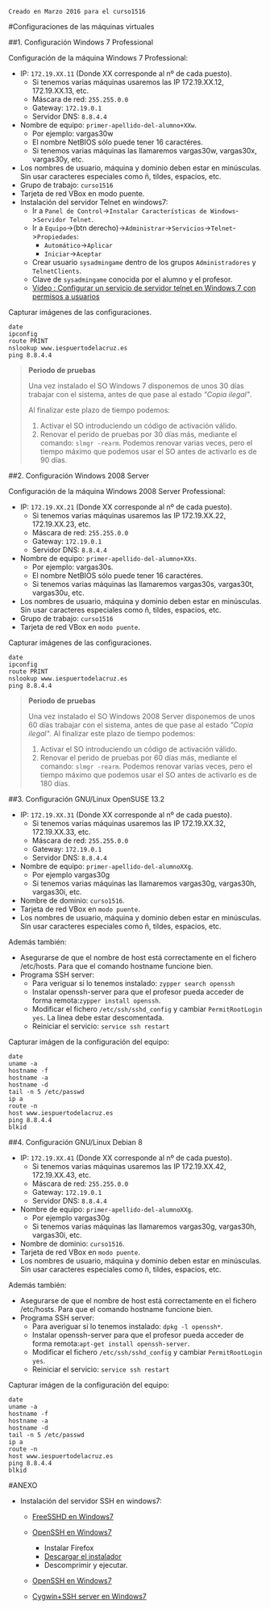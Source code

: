 
```
Creado en Marzo 2016 para el curso1516
```

#Configuraciones de las máquinas virtuales

##1. Configuración Windows 7 Professional

Configuración de la máquina Windows 7 Professional:
* IP: `172.19.XX.11` (Donde XX corresponde al nº de cada puesto).
    * Si tenemos varias máquinas usaremos las IP 172.19.XX.12, 172.19.XX.13, etc.
    * Máscara de red: `255.255.0.0`
    * Gateway: `172.19.0.1`
    * Servidor DNS: `8.8.4.4`
* Nombre de equipo: `primer-apellido-del-alumno+XXw`.
    * Por ejemplo: vargas30w
    * El nombre NetBIOS sólo puede tener 16 caractéres.
    * Si tenemos varias máquinas las llamaremos vargas30w, vargas30x, vargas30y, etc.
* Los nombres de usuario, máquina y dominio deben estar en minúsculas.
Sin usar caracteres especiales como ñ, tildes, espacios, etc.
* Grupo de trabajo: `curso1516`
* Tarjeta de red VBox en modo puente.
* Instalación del servidor Telnet en windows7:
    * Ir a `Panel de Control`->`Instalar Características de Windows`->`Servidor Telnet`.
    * Ir a `Equipo`->(btn derecho)->`Administrar`->`Servicios`->`Telnet`->`Propiedades`:
        * `Automático`->`Aplicar`
        * `Iniciar`->`Aceptar`
    * Crear usuario `sysadmingame` dentro de los grupos `Administradores` y `TelnetClients`.
    * Clave de `sysadmingame` conocida por el alumno y el profesor.
    * [Vídeo : Configurar un servicio de servidor telnet en Windows 7 con permisos a usuarios](https://www.youtube.com/watch?v=oLnf8MICrL4)

Capturar imágenes de las configuraciones.
```
date
ipconfig
route PRINT
nslookup www.iespuertodelacruz.es
ping 8.8.4.4
``` 

> **Periodo de pruebas**
>
> Una vez instalado el SO Windows 7 disponemos de unos 30 días trabajar con el sistema,
antes de que pase al estado *"Copia ilegal"*.
>
> Al finalizar este plazo de tiempo podemos:
>
> 1. Activar el SO introduciendo un código de activación válido.
> 2. Renovar el perido de pruebas por 30 días más, mediante el comando: `slmgr -rearm`. 
Podemos renovar varias veces, pero el tiempo máximo que podemos usar el SO antes de activarlo
es de 90 días.
>

##2. Configuración Windows 2008 Server

Configuración de la máquina Windows 2008 Server Professional:
* IP: `172.19.XX.21` (Donde XX corresponde al nº de cada puesto).
    * Si tenemos varias máquinas usaremos las IP 172.19.XX.22, 172.19.XX.23, etc.
    * Máscara de red: `255.255.0.0`
    * Gateway: `172.19.0.1`
    * Servidor DNS: `8.8.4.4`
* Nombre de equipo: `primer-apellido-del-alumno+XXs`.
    * Por ejemplo: vargas30s.
    * El nombre NetBIOS sólo puede tener 16 caractéres.
    * Si tenemos varias máquinas las llamaremos vargas30s, vargas30t, vargas30u, etc.
* Los nombres de usuario, máquina y dominio deben estar en minúsculas.
Sin usar caracteres especiales como ñ, tildes, espacios, etc.
* Grupo de trabajo: `curso1516`
* Tarjeta de red VBox en `modo puente`.

Capturar imágenes de las configuraciones.

``` 
date
ipconfig
route PRINT
nslookup www.iespuertodelacruz.es
ping 8.8.4.4
```  

> **Periodo de pruebas**
>
> Una vez instalado el SO Windows 2008 Server disponemos de unos 60 días trabajar con el sistema,
antes de que pase al estado *"Copia ilegal"*.
> Al finalizar este plazo de tiempo podemos:
> 1. Activar el SO introduciendo un código de activación válido.
> 2. Renovar el perido de pruebas por 60 días más, mediante el comando: `slmgr -rearm`. 
Podemos renovar varias veces, pero el tiempo máximo que podemos usar el SO antes de activarlo
es de 180 días.
>

##3. Configuración GNU/Linux OpenSUSE 13.2

* IP: `172.19.XX.31` (Donde XX corresponde al nº de cada puesto).
    * Si tenemos varias máquinas usaremos las IP 172.19.XX.32, 172.19.XX.33, etc.
    * Máscara de red: `255.255.0.0`
    * Gateway: `172.19.0.1`
    * Servidor DNS: `8.8.4.4`
* Nombre de equipo: `primer-apellido-del-alumnoXXg`.
    * Por ejemplo vargas30g
    * Si tenemos varias máquinas las llamaremos vargas30g, vargas30h, vargas30i, etc.
* Nombre de dominio: `curso1516`.
* Tarjeta de red VBox en `modo puente`.
* Los nombres de usuario, máquina y dominio deben estar en minúsculas.
Sin usar caracteres especiales como ñ, tildes, espacios, etc.

Además también:
* Asegurarse de que el nombre de host está correctamente en el fichero /etc/hosts. 
Para que el comando hostname funcione bien.
* Programa SSH server:
    * Para veriguar si lo tenemos instalado: `zypper search openssh`
    * Instalar openssh-server para que el profesor pueda acceder 
    de forma remota:`zypper install openssh`.
    * Modificar el fichero `/etc/ssh/sshd_config` y cambiar 
    `PermitRootLogin yes`. La línea debe estar descomentada.
    * Reiniciar el servicio: `service ssh restart`

Capturar imágen de la configuración del equipo:
```
date
uname -a
hostname -f
hostname -a
hostname -d
tail -n 5 /etc/passwd
ip a
route -n
host www.iespuertodelacruz.es
ping 8.8.4.4
blkid
```

##4. Configuración GNU/Linux Debian 8

* IP: `172.19.XX.41` (Donde XX corresponde al nº de cada puesto).
    * Si tenemos varias máquinas usaremos las IP 172.19.XX.42, 172.19.XX.43, etc.
    * Máscara de red: `255.255.0.0`
    * Gateway: `172.19.0.1`
    * Servidor DNS: `8.8.4.4`
* Nombre de equipo: `primer-apellido-del-alumnoXXg`.
    * Por ejemplo vargas30g
    * Si tenemos varias máquinas las llamaremos vargas30g, vargas30h, vargas30i, etc.
* Nombre de dominio: `curso1516`.
* Tarjeta de red VBox en `modo puente`.
* Los nombres de usuario, máquina y dominio deben estar en minúsculas.
Sin usar caracteres especiales como ñ, tildes, espacios, etc.

Además también:
* Asegurarse de que el nombre de host está correctamente en el fichero /etc/hosts. 
Para que el comando hostname funcione bien.
* Programa SSH server:
    * Para averiguar si lo tenemos instalado: `dpkg -l openssh*`.
    * Instalar openssh-server para que el profesor pueda acceder 
    de forma remota:`apt-get install openssh-server`.
    * Modificar el fichero `/etc/ssh/sshd_config` y cambiar 
    `PermitRootLogin yes`.
    * Reiniciar el servicio: `service ssh restart`
    
Capturar imágen de la configuración del equipo:
```
date
uname -a
hostname -f
hostname -a
hostname -d
tail -n 5 /etc/passwd
ip a
route -n
host www.iespuertodelacruz.es
ping 8.8.4.4
blkid
```

#ANEXO

* Instalación del servidor SSH en windows7:
    * [FreeSSHD en Windows7](http://www.redeszone.net/windows/freesshd-para-windows-instalacion-y-manual-de-configuracion-de-freesshd-para-windows-servidor-ssh-y-sftp/)
    * [OpenSSH en Windows7](http://wiki.elhacker.net/redes/windows/instalacion-y-configuracion-de-un-servidor-ssh-en-windows)
        * Instalar Firefox
        * [Descargar el instalador](https://sourceforge.net/projects/sshwindows/files/OpenSSH%20for%20Windows%20-%20Release/3.8p1-1%2020040709%20Build/setupssh381-20040709.zip/download)
        * Descomprimir y ejecutar.
        
    * [OpenSSH en Windows7](http://linuxbsdos.com/2015/01/17/how-to-install-the-latest-openssh-on-windows-7-and-windows-8/)
    * [Cygwin+SSH server en Windows7](http://www.taringa.net/post/linux/15562479/Configuracion-de-OpenSSH-en-Windows-7-SSH-Cygwin-Putty.html)


